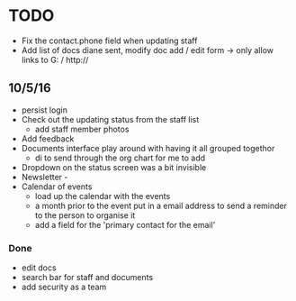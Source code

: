 # TODO
* Fix the contact.phone field when updating staff
* Add list of docs diane sent, modify doc add / edit form -> only allow links to G: / http://

## 10/5/16
* persist login
* Check out the updating status from the staff list
  - add staff member photos
* Add feedback
* Documents interface play around with having it all grouped togethor
  - di to send through the org chart for me to add
* Dropdown on the status screen was a bit invisible
* Newsletter -
* Calendar of events
  - load up the calendar with the events
  - a month prior to the event put in a email address to send a reminder to the person to organise it
  - add a field for the 'primary contact for the email'

### Done
* edit docs
* search bar for staff and documents
* add security as a team
